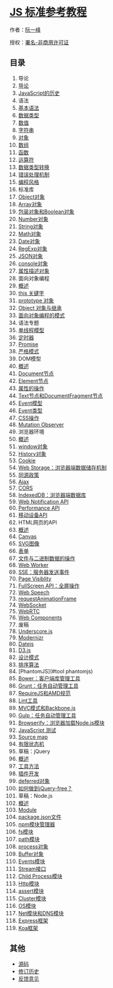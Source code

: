 # [JS 标准参考教程](./)

作者：[阮一峰](http://www.ruanyifeng.com)

授权：[署名-非商用许可证](http://creativecommons.org/licenses/by-nc/4.0/)

## 目录
1. 导论
  1. [导论](#introduction/intro)
  1. [JavaScript的历史](#introduction/history)
1. 语法
  1. [基本语法](#grammar/basic)
  1. [数据类型](#grammar/types)
  1. [数值](#grammar/number)
  1. [字符串](#grammar/string)
  1. [对象](#grammar/object)
  1. [数组](#grammar/array)
  1. [函数](#grammar/function)
  1. [运算符](#grammar/operator)
  1. [数据类型转换](#grammar/conversion)
  1. [错误处理机制](#grammar/error)
  1. [编程风格](#grammar/style)
1. 标准库
  1. [Object对象](#stdlib/object)
  1. [Array对象](#stdlib/array)
  1. [包装对象和Boolean对象](#stdlib/wrapper)
  1. [Number对象](#stdlib/number)
  1. [String对象](#stdlib/string)
  1. [Math对象](#stdlib/math)
  1. [Date对象](#stdlib/date)
  1. [RegExp对象](#stdlib/regexp)
  1. [JSON对象](#stdlib/json)
  1. [console对象](#stdlib/console)
  1. [属性描述对象](#stdlib/attributes)
1. 面向对象编程
  1. [概述](#oop/basic)
  1. [this 关键字](#oop/this)
  1. [prototype 对象](#oop/prototype)
  1. [Object 对象与继承](#oop/object)
  1. [面向对象编程的模式](#oop/pattern)
1. 语法专题
  1. [单线程模型](#advanced/single-thread)
  1. [定时器](#advanced/timer)
  1. [Promise](#advanced/promise)
  1. [严格模式](#advanced/strict)
1. DOM模型
  1. [概述](#dom/node)
  1. [Document节点](#dom/document)
  1. [Element节点](#dom/element)
  1. [属性的操作](#dom/attribute)
  1. [Text节点和DocumentFragment节点](#dom/text)
  1. [Event模型](#dom/event)
  1. [Event类型](#dom/event-type)
  1. [CSS操作](#dom/css)
  1. [Mutation Observer](#dom/mutationobserver)
1. 浏览器环境
  1. [概述](#bom/engine)
  1. [window对象](#bom/window)
  1. [History对象](#bom/history)
  1. [Cookie](#bom/cookie)
  1. [Web Storage：浏览器端数据储存机制](#bom/webstorage)
  1. [同源政策](#bom/same-origin)
  1. [Ajax](#bom/ajax)
  1. [CORS](#bom/cors)
  1. [IndexedDB：浏览器端数据库](#bom/indexeddb)
  1. [Web Notification API](#bom/notification)
  1. [Performance API](#bom/performance)
  1. [移动设备API](#bom/mobile)
1. HTML网页的API
  1. [概述](#htmlapi/elements)
  1. [Canvas](#htmlapi/canvas)
  1. [SVG图像](#htmlapi/svg)
  1. [表单](#htmlapi/form)
  1. [文件与二进制数据的操作](#htmlapi/file)
  1. [Web Worker](#htmlapi/webworker)
  1. [SSE：服务器发送事件](#htmlapi/eventsource)
  1. [Page Visiblity](#htmlapi/pagevisibility)
  1. [FullScreen API：全屏操作](#htmlapi/fullscreen)
  1. [Web Speech](#htmlapi/webspeech)
  1. [requestAnimationFrame](#htmlapi/requestanimationframe)
  1. [WebSocket](#htmlapi/websocket)
  1. [WebRTC](#htmlapi/webrtc)
  1. [Web Components](#htmlapi/webcomponents)
1. 废稿
  1. [Underscore.js](#library/underscore)
  1. [Modernizr](#library/modernizr)
  1. [Datejs](#library/datejs)
  1. [D3.js](#library/d3)
  1. [设计模式](#library/designpattern)
  1. [排序算法](#library/sorting)
  1. [PhantomJS](#tool phantomjs)
  1. [Bower：客户端库管理工具](#tool/bower)
  1. [Grunt：任务自动管理工具](#tool/grunt)
  1. [RequireJS和AMD规范](#tool/requirejs)
  1. [Lint工具](#tool/lint)
  1. [MVC模式和Backbone.js](#advanced/backbonejs)
  1. [Gulp：任务自动管理工具](#tool/gulp)
  1. [Browserify：浏览器加载Node.js模块](#tool/browserify)
  1. [JavaScript 测试](#tool/testing)
  1. [Source map](#tool/sourcemap)
  1. [有限状态机](#advanced/fsm)
1. 草稿：jQuery
  1. [概述](#jquery/basic)
  1. [工具方法](#jquery/utility)
  1. [插件开发](#jquery/plugin)
  1. [deferred对象](#jquery/deferred)
  1. [如何做到jQuery-free？](#jquery/jquery-free)
1. 草稿：Node.js
  1. [概述](#nodejs/basic)
  1. [Module](#nodejs/module)
  1. [package.json文件](#nodejs/packagejson)
  1. [npm模块管理器](#nodejs/npm)
  1. [fs模块](#nodejs/fs)
  1. [path模块](#nodejs/path)
  1. [process对象](#nodejs/process)
  1. [Buffer对象](#nodejs/buffer)
  1. [Events模块](#nodejs/events)
  1. [Stream接口](#nodejs/stream)
  1. [Child Process模块](#nodejs/child-process)
  1. [Http模块](#nodejs/http)
  1. [assert模块](#nodejs/assert)
  1. [Cluster模块](#nodejs/cluster)
  1. [OS模块](#nodejs/os)
  1. [Net模块和DNS模块](#nodejs/net)
  1. [Express框架](#nodejs/express)
  1. [Koa框架](#nodejs/koa)

## 其他
- [源码](http://github.com/ruanyf/es6tutorial/)
- [修订历史](https://github.com/ruanyf/es6tutorial/commits/gh-pages)
- [反馈意见](https://github.com/ruanyf/es6tutorial/issues)
